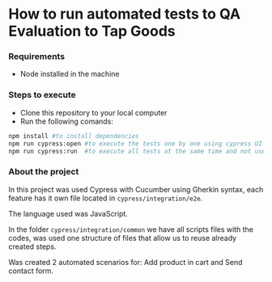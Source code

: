 <H1>How to run automated tests to QA Evaluation to Tap Goods</h1>

<h3>Requirements</h3>

- Node installed in the machine

<h3>Steps to execute</h3>

- Clone this repository to your local computer
- Run the following comands:

```sh
npm install #to install dependencies
npm run cypress:open #to execute the tests one by one using cypress UI
npm run cypress:run  #to execute all tests at the same time and not use the cypress UI
```

<h3>About the project</h3>

In this project was used Cypress with Cucumber using Gherkin syntax, each feature has it own file located in `cypress/integration/e2e`.

The language used was JavaScript.

In the folder `cypress/integration/common` we have all scripts files with the codes, was used one structure of files that allow us to reuse already created steps.

Was created 2 automated scenarios for: Add product in cart and Send contact form.
